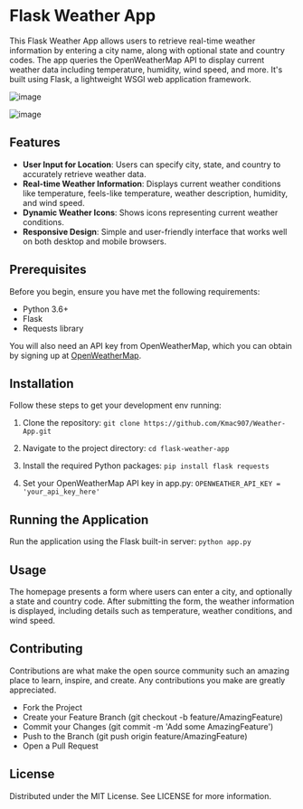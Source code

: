 # Flask Weather App

This Flask Weather App allows users to retrieve real-time weather information by entering a city name, along with optional state and country codes. The app queries the OpenWeatherMap API to display current weather data including temperature, humidity, wind speed, and more. It's built using Flask, a lightweight WSGI web application framework.

![image](https://github.com/Kmac907/Weather-App/assets/120307903/a3bf481e-808c-4441-88cf-77b75ff99e08)

![image](https://github.com/Kmac907/Weather-App/assets/120307903/4eec149b-b687-4f6f-b235-551d04aff888)

## Features

- **User Input for Location**: Users can specify city, state, and country to accurately retrieve weather data.
- **Real-time Weather Information**: Displays current weather conditions like temperature, feels-like temperature, weather description, humidity, and wind speed.
- **Dynamic Weather Icons**: Shows icons representing current weather conditions.
- **Responsive Design**: Simple and user-friendly interface that works well on both desktop and mobile browsers.

## Prerequisites

Before you begin, ensure you have met the following requirements:
- Python 3.6+
- Flask
- Requests library

You will also need an API key from OpenWeatherMap, which you can obtain by signing up at [OpenWeatherMap](https://openweathermap.org/api).

## Installation

Follow these steps to get your development env running:

1. Clone the repository:
   `git clone https://github.com/Kmac907/Weather-App.git`

2. Navigate to the project directory:
   `cd flask-weather-app`

3. Install the required Python packages:
   `pip install flask requests`

4. Set your OpenWeatherMap API key in app.py:
   `OPENWEATHER_API_KEY = 'your_api_key_here'`
   
## Running the Application

Run the application using the Flask built-in server:
`python app.py`

## Usage

The homepage presents a form where users can enter a city, and optionally a state and country code. After submitting the form, the weather information is displayed, including details such as temperature, weather conditions, and wind speed.

## Contributing

Contributions are what make the open source community such an amazing place to learn, inspire, and create. Any contributions you make are greatly appreciated.
- Fork the Project
- Create your Feature Branch (git checkout -b feature/AmazingFeature)
- Commit your Changes (git commit -m 'Add some AmazingFeature')
- Push to the Branch (git push origin feature/AmazingFeature)
- Open a Pull Request

## License

Distributed under the MIT License. See LICENSE for more information.




